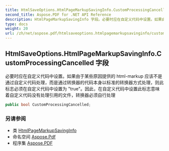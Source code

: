 ```yaml
---
title: HtmlSaveOptions.HtmlPageMarkupSavingInfo.CustomProcessingCancelled
second_title: Aspose.PDF for .NET API Reference
description: HtmlPageMarkupSavingInfo 字段。必要时应在自定义代码中设置。如果由于某些原因提供的 htmlmarkup 应该不是通过自定义代码处理，而是通过转换器的代码本身以标准的转换器方式处理，则此标志必须在自定义代码中设置为 true。因此，在自定义代码中设置此标志意味着自定义代码没有处理引用的文件，转换器必须自行处理
type: docs
weight: 20
url: /zh/net/aspose.pdf/htmlsaveoptions.htmlpagemarkupsavinginfo/customprocessingcancelled/
---
```

## HtmlSaveOptions.HtmlPageMarkupSavingInfo.CustomProcessingCancelled 字段

必要时应在自定义代码中设置。如果由于某些原因提供的 html-markup 应该不是通过自定义代码处理，而是通过转换器的代码本身以标准的转换器方式处理，则此标志必须在自定义代码中设置为 "true"。因此，在自定义代码中设置此标志意味着自定义代码没有处理引用的文件，转换器必须自行处理

```csharp
public bool CustomProcessingCancelled;
```

### 另请参阅

* 类 [HtmlPageMarkupSavingInfo](../)
* 命名空间 [Aspose.Pdf](../../../aspose.pdf/)
* 程序集 [Aspose.PDF](../../../)